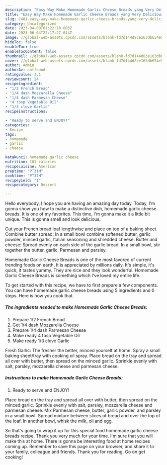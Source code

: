 ```yaml
---
description: "Easy Way Make Homemade Garlic Cheese Breads yang Very Delicious"
title: "Easy Way Make Homemade Garlic Cheese Breads yang Very Delicious"
slug: 1481-easy-way-make-homemade-garlic-cheese-breads-yang-very-delicious
category: Uncategorized
date: 2023-04-09T01:22:10.803Z
date: 2023-06-04T22:17:27.044Z
image: //global-web-assets.cpcdn.com/assets/blank-fd7d144d8ce163db654e5a02c40b08a2775adb7897d16e4062681dc7e1b2800f.png
hideToc: false
enableToc: true
enableTocContent: false
thumbnail: //global-web-assets.cpcdn.com/assets/blank-fd7d144d8ce163db654e5a02c40b08a2775adb7897d16e4062681dc7e1b2800f.png
cover: //global-web-assets.cpcdn.com/assets/blank-fd7d144d8ce163db654e5a02c40b08a2775adb7897d16e4062681dc7e1b2800f.png
author: Admin
authorAv: notfound
ratingvalue: 3.1
reviewcount: 24
recipeingredient:
- "1/2 French Bread"
- "1/4 dash Mozzarella Cheese"
- "1/4 dash Parmesan Cheese"
- "4 tbsp Vegetable Oil"
- "1/3 clove Garlic"
recipeinstructions:

- "Ready to serve and ENJOY!"
categories:
- Recipe
tags:
- homemade
- garlic
- cheese

katakunci: homemade garlic cheese 
nutrition: 101 calories
recipecuisine: American
preptime: "PT31M"
cooktime: "PT37M"
recipeyield: "1"
recipecategory: Dessert

---
```



Hello everybody, I hope you are having an amazing day today. Today, I'm gonna show you how to make a distinctive dish, homemade garlic cheese breads. It is one of my favorites. This time, I'm gonna make it a little bit unique. This is gonna smell and look delicious.

Cut your French bread loaf lengthwise and place on top of a baking sheet. Combine butter spread: In a small bowl combine softened butter, garlic powder, minced garlic, Italian seasoning and shredded cheese. Butter and cheese: Spread evenly on each side of the garlic bread. In a small bowl, stir together the butter, garlic, Parmesan and parsley.

Homemade Garlic Cheese Breads is one of the most favored of current trending foods on earth. It is appreciated by millions daily. It's simple, it's quick, it tastes yummy. They are nice and they look wonderful. Homemade Garlic Cheese Breads is something which I've loved my entire life.


To get started with this recipe, we have to first prepare a few components. You can have homemade garlic cheese breads using 5 ingredients and 0 steps. Here is how you cook that.

<!--inarticleads1-->

##### The ingredients needed to make Homemade Garlic Cheese Breads:

1. Prepare 1/2 French Bread
1. Get 1/4 dash Mozzarella Cheese
1. Prepare 1/4 dash Parmesan Cheese
1. Make ready 4 tbsp Vegetable Oil
1. Make ready 1/3 clove Garlic


Fresh Garlic: The fresher the better, minced yourself at home. Spray a small baking sheet/tray with cooking oil spray. Place bread on the tray and spread all over with butter, then spread on the minced garlic. Sprinkle evenly with salt, parsley, mozzarella cheese and parmesan cheese. 

<!--inarticleads2-->

##### Instructions to make Homemade Garlic Cheese Breads:


1. Ready to serve and ENJOY!

Place bread on the tray and spread all over with butter, then spread on the minced garlic. Sprinkle evenly with salt, parsley, mozzarella cheese and parmesan cheese. Mix Parmesan cheese, butter, garlic powder, and parsley in a small bowl. Spread mixture between slices of bread and over the top of the loaf. In another bowl, whisk the milk, oil and egg. 

So that's going to wrap it up for this special food homemade garlic cheese breads recipe. Thank you very much for your time. I'm sure that you will make this at home. There is gonna be interesting food at home recipes coming up. Remember to save this page on your browser, and share it to your family, colleague and friends. Thank you for reading. Go on get cooking!
